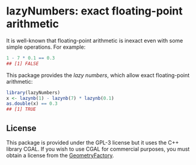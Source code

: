 lazyNumbers: exact floating-point arithmetic
================

It is well-known that floating-point arithmetic is inexact even with
some simple operations. For example:

``` r
1 - 7 * 0.1 == 0.3
## [1] FALSE
```

This package provides the *lazy numbers*, which allow exact
floating-point arithmetic:

``` r
library(lazyNumbers)
x <- lazynb(1) - lazynb(7) * lazynb(0.1)
as.double(x) == 0.3
## [1] TRUE
```

## License

This package is provided under the GPL-3 license but it uses the C++
library CGAL. If you wish to use CGAL for commercial purposes, you must
obtain a license from the
[GeometryFactory](https://geometryfactory.com).
